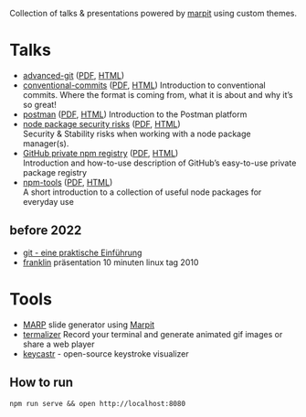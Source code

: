 Collection of talks & presentations powered by [marpit](https://marpit.marp.app/markdown) using custom themes.

# Talks

- [advanced-git](./source/advanced-git.md) ([PDF](./source/advanced-git.pdf), [HTML](./source/conventional-commits.html)) 
- [conventional-commits](./source/conventional-commits.md) ([PDF](./source/conventional-commits.pdf), [HTML](./source/conventional-commits.html)) Introduction to conventional commits. Where the format is coming from, what it is about and why it’s so great!
- [postman](./source/postman.md) ([PDF](./source/postman.pdf), [HTML](./source/postman.html)) Introduction to the Postman platform
- [node package security risks](./source/node-package-security-risks.md) ([PDF](./source/node-package-security-risks.pdf), [HTML](./source/node-package-security-risks.html))  
     Security & Stability risks when working with a node package manager(s).
- [GitHub private npm registry](./source/gh-npm-registry.md) ([PDF](./source/gh-npm-registry.pdf), [HTML](./source/gh-npm-registry.html))  
     Introduction and how-to-use description of GitHub’s easy-to-use private package registry
- [npm-tools](source/npm-tools.md) ([PDF](source/npm-tools.pdf), [HTML](source/npm-tools.html))   
     A short introduction to a collection of useful node packages for everyday use

## before 2022

- [git - eine praktische Einführung](https://de.slideshare.net/ephigenia1/git-praktische-einfhrung-13308756)
- [franklin](https://de.slideshare.net/ephigenia1/franklin-prsentation-10-minuten-linux-tag-2010) präsentation 10 minuten linux tag 2010

# Tools

- [MARP](https://marpit.marp.app/) slide generator using [Marpit](https://marpit.marp.app)
- [termalizer](https://github.com/faressoft/terminalizer) Record your terminal and generate animated gif images or share a web player
- [keycastr](https://github.com/keycastr/keycastr) - open-source keystroke visualizer

## How to run

    npm run serve && open http://localhost:8080
